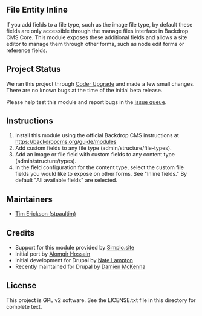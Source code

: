File Entity Inline
------------------
If you add fields to a file type, such as the image file type, by default these fields are only 
accessible through the manage files interface in Backdrop CMS Core. This module exposes these
additional fields and allows a site editor to manage them through other forms, such as node
edit forms or reference fields. 

Project Status
----------------
We ran this project through [Coder Upgrade](https://backdropcms.org/project/coder_upgrade)
and made a few small changes. There are no known bugs at the time of the initial beta release.

Please help test this module and report bugs in the [issue queue](https://github.com/backdrop-contrib/file_entity_inline/issues).

Instructions
-----------
1) Install this module using the official Backdrop CMS instructions at
https://backdropcms.org/guide/modules
2) Add custom fields to any file type (admin/structure/file-types).
3) Add an image or file field with custom fields to any content type (admin/structure/types).
4) In the field configuration for the content type, select the custom file fields you would like to expose on other forms. See "Inline fields." By default "All available fields" are selected.

Maintainers
-----------

- [Tim Erickson (stpaultim)](https://github.com/stpaultim)

Credits
-----------

- Support for this module provided by [Simplo.site](https://www.simplo.site)
- Initial port by [Alomgir Hossain](https://github.com/bdalomgir)
- Initial development for Drupal by [Nate Lampton](https://www.drupal.org/u/quicksketch)
- Recently maintained for Drupal by [Damien McKenna](https://www.drupal.org/u/damienmckenna)

License
-------

This project is GPL v2 software. See the LICENSE.txt file in this directory for complete text.
